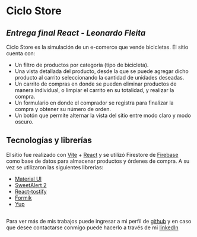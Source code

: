 # Ciclo Store

## _Entrega final React - Leonardo Fleita_

Ciclo Store es la simulación de un e-comerce que vende bicicletas.
El sitio cuenta con:

- Un filtro de productos por categoría (tipo de bicicleta).
- Una vista detallada del producto, desde la que se puede agregar dicho producto al carrito seleccionando la cantidad de unidades deseadas.
- Un carrito de compras en donde se pueden eliminar productos de manera individual, o limpiar el carrito en su totalidad, y realizar la compra.
- Un formulario en donde el comprador se registra para finalizar la compra y obtener su número de orden.
- Un botón que permite alternar la vista del sitio entre modo claro y modo oscuro.

## Tecnologías y librerías

El sitio fue realizado con [Vite](https://vitejs.dev/) + [React](https://react.dev/) y se utilizó Firestore de [Firebase](https://firebase.google.com/?gad=1&gclid=CjwKCAjwxOymBhAFEiwAnodBLAICJAAbj1gIPLg0oPBzyhKV7AmZTAIAe0tsknMmcxwrcqByVL9sCBoCgBwQAvD_BwE&gclsrc=aw.ds&hl=es-419) como base de datos para almacenar productos y órdenes de compra. A su vez se utilizaron las siguientes librerías:

- [Material UI](https://mui.com/)
- [SweetAlert 2](https://sweetalert2.github.io/#download)
- [React-tostify](https://www.npmjs.com/package/react-toastify)
- [Formik](https://formik.org)
- [Yup](https://www.npmjs.com/package/yup)

##

Para ver más de mis trabajos puede ingresar a mi perfil de [github](https://github.com/LeonardoFleita) y en caso que desee contactarse conmigo puede hacerlo a través de mi [linkedIn](https://www.linkedin.com/in/leonardo-fleita/)
